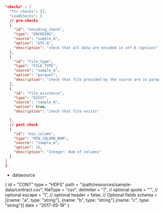 ```json

"checks" : [
  "ftr checks": [],
  "LoadChecks": [
  // pre-checks 
  {
    "id": "encoding_check",
    "type": "ENCODING",
    "source": "sample_A",
    "option": "UTF-8",
    "description": "check that all data are encoded in utf-8 (option)"
  },
  {
    "id": "file_type",
    "type": "FILE_TYPE",
    "source": "sample_A",
    "option": "parquet", 
    "description": "check that file provided by the source are in parquet format (option), (source folder may contain file but not in desired format)"
  },
  {
    "id": "file_existence",
    "type": "EXIST",
    "source": "sample_A",
    "option": true,
    "description": "check that file exists"

  },
  // post check
  {
    "id": "min_column",
    "type": "MIN_COLUMN_NUM",
    "source": "sample_A",
    "option": 10,
    "description": "Integer: Num of columns" 
  }
]
}
```
- datasource

{
    id = "CONT"
    type = "HDFS"
    path = "/path/resources/sample-data/contract.csv",
    fileType = "csv",
    delimiter = "|", // optional
    quote = "'", // optional
    escape = "\\", // optional
    header = false,
    // Optional fields
    schema = [{name: "a", type: "string"}, {name: "b", type: "string"},{name: "c", type: "string"}]
    date = "2017-05-19" 
}





